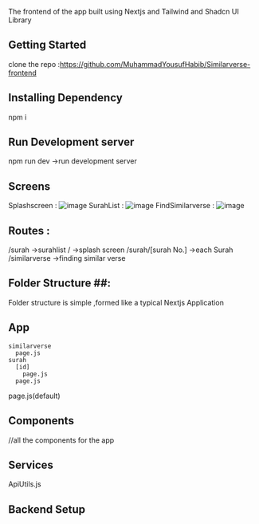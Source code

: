 The frontend of the app built using Nextjs and Tailwind and Shadcn UI Library
## Getting Started
clone the repo :https://github.com/MuhammadYousufHabib/Similarverse-frontend
## Installing Dependency
npm i
## Run Development server 
npm run dev ->run development server

## Screens
Splashscreen : ![image](https://github.com/user-attachments/assets/22ae99a4-7b14-4a1b-858a-738bb9cf3dec)
SurahList :    ![image](https://github.com/user-attachments/assets/3f9f4fd7-2862-4dd6-a0fa-bba937b2580d)
FindSimilarverse : ![image](https://github.com/user-attachments/assets/b61f87bb-8ddd-4662-8311-401455217cda)

## Routes :
/surah  ->surahlist
/       ->splash screen
/surah/[surah No.]     ->each Surah
/similarverse          ->finding similar verse

## Folder Structure ##:
Folder structure is simple ,formed like a typical Nextjs Application

## App
    similarverse
      page.js
    surah
      [id]
        page.js
      page.js
  page.js(default)

## Components
//all the components for the app

## Services
  ApiUtils.js

## Backend Setup  
